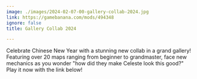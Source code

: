 ```yaml
---
image: ./images/2024-02-07-00-gallery-collab-2024.jpg
link: https://gamebanana.com/mods/494348
ignore: false
title: Gallery Collab 2024

---
```


Celebrate Chinese New Year with a stunning new collab in a grand gallery! Featuring over 20 maps ranging from beginner to grandmaster, face new mechanics as you wonder "how did they make Celeste look this good?" Play it now with the link below!